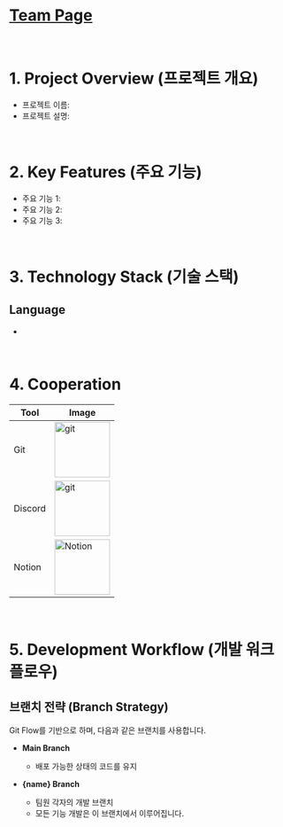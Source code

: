 # [Team Page](https://capdol-plus-i.github.io/)

<br/>

# 1. Project Overview (프로젝트 개요)
- 프로젝트 이름: 
- 프로젝트 설명: 

<br/>

# 2. Key Features (주요 기능)
- 주요 기능 1:
- 주요 기능 2:
- 주요 기능 3:

<br/>

# 3. Technology Stack (기술 스택)
## Language
-

<br/>

# 4. Cooperation
| Tool            | Image                                                                                                                     |
|-----------------|---------------------------------------------------------------------------------------------------------------------------|
| Git        |  <img src="https://github.com/user-attachments/assets/483abc38-ed4d-487c-b43a-3963b33430e6" alt="git" width="100">    |
| Discord    |  <img src="https://github.com/user-attachments/assets/00902056-932b-4fe6-98fc-3997052b887b" alt="git" width="100">    |
| Notion     |  <img src="https://github.com/user-attachments/assets/34141eb9-deca-416a-a83f-ff9543cc2f9a" alt="Notion" width="100"> |

<br/>

# 5. Development Workflow (개발 워크플로우)
## 브랜치 전략 (Branch Strategy)
Git Flow를 기반으로 하며, 다음과 같은 브랜치를 사용합니다.

- **Main Branch**
  - 배포 가능한 상태의 코드를 유지

- **{name} Branch**
  - 팀원 각자의 개발 브랜치
  - 모든 기능 개발은 이 브랜치에서 이루어집니다.
